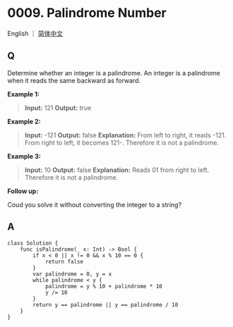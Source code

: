 # 0009. Palindrome Number

English ｜ [简体中文](./README-zh_CN.md)



## Q

Determine whether an integer is a palindrome. An integer is a palindrome when it reads the same backward as forward.

**Example 1:**

>**Input:** 121
>**Output:** true

**Example 2:**

>**Input:** -121
>**Output:** false
>**Explanation:** From left to right, it reads -121. From right to left, it becomes 121-. Therefore it is not a palindrome.

**Example 3:**

>**Input:** 10
>**Output:** false
>**Explanation:** Reads 01 from right to left. Therefore it is not a palindrome.

**Follow up:**

Coud you solve it without converting the integer to a string?



## A

```
class Solution {
    func isPalindrome(_ x: Int) -> Bool {
        if x < 0 || x != 0 && x % 10 == 0 {
            return false
        }
        var palindrome = 0, y = x
        while palindrome < y {
            palindrome = y % 10 + palindrome * 10
            y /= 10
        }
        return y == palindrome || y == palindrome / 10
    }
}
```
